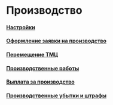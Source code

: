 # Производство

#### [Настройки](https://vodavoz.github.io/Manual/5-производство/1-настройки/)

#### [Оформление заявки на производство](https://vodavoz.github.io/Manual/5-производство/2-оформление-заявки-на-производство/)

#### [Перемещение ТМЦ](https://vodavoz.github.io/Manual/5-производство/3-перемещение-тмц/)

#### [Производственные работы](https://vodavoz.github.io/Manual/5-производство/4-производственные-работы/)

#### [Выплата за производство](https://vodavoz.github.io/Manual/5-производство/5-выплата-за-производство/)

#### [Производственные убытки и штрафы](https://vodavoz.github.io/Manual/5-производство/6-производственные-убытки-и-штрафы/)

